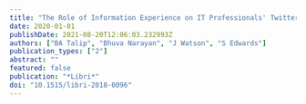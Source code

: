 ```yaml
---
title: "The Role of Information Experience on IT Professionals' Twitter Use"
date: 2020-01-01
publishDate: 2021-08-20T12:06:03.232993Z
authors: ["BA Talip", "Bhuva Narayan", "J Watson", "S Edwards"]
publication_types: ["2"]
abstract: ""
featured: false
publication: "*Libri*"
doi: "10.1515/libri-2018-0096"
---
```


